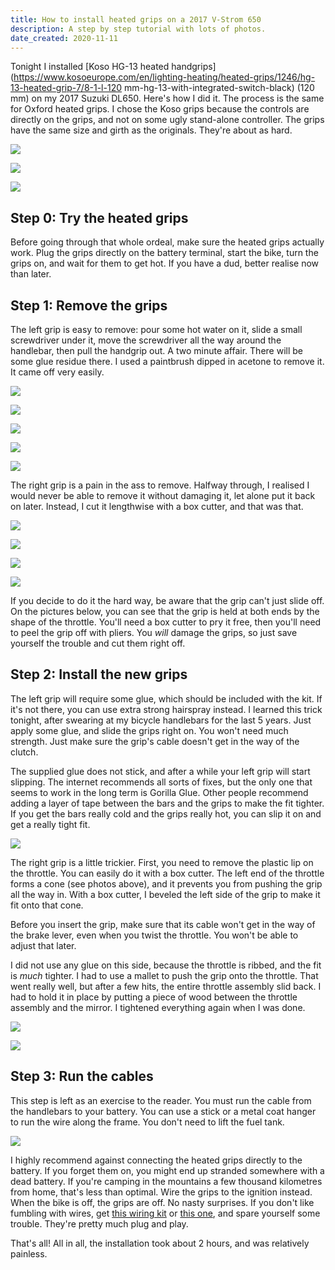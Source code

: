 ```yaml
---
title: How to install heated grips on a 2017 V-Strom 650
description: A step by step tutorial with lots of photos.
date_created: 2020-11-11
---
```


Tonight I installed [Koso HG-13 heated handgrips](https://www.kosoeurope.com/en/lighting-heating/heated-grips/1246/hg-13-heated-grip-7/8-1-l-120 mm-hg-13-with-integrated-switch-black) (120 mm) on my 2017 Suzuki DL650. Here's how I did it. The process is the same for Oxford heated grips. I chose the Koso grips because the controls are directly on the grips, and not on some ugly stand-alone controller. The grips have the same size and girth as the originals. They're about as hard.

![](/images/20201111_181038.jpg)

![](/images/20201111_174434.jpg)

![](/images/20201110_201923.jpg)

## Step 0: Try the heated grips

Before going through that whole ordeal, make sure the heated grips actually work. Plug the grips directly on the battery terminal, start the bike, turn the grips on, and wait for them to get hot. If you have a dud, better realise now than later.

## Step 1: Remove the grips

The left grip is easy to remove: pour some hot water on it, slide a small screwdriver under it, move the screwdriver all the way around the handlebar, then pull the handgrip out. A two minute affair. There will be some glue residue there. I used a paintbrush dipped in acetone to remove it. It came off very easily.

![](/images/20201111_174539.jpg)

![](/images/20201111_174618.jpg)

![](/images/20201111_174818.jpg)

![](/images/20201111_175242.jpg)

![](/images/20201111_180130.jpg)

The right grip is a pain in the ass to remove. Halfway through, I realised I would never be able to remove it without damaging it, let alone put it back on later. Instead, I cut it lengthwise with a box cutter, and that was that.

![](/images/20201111_182010.jpg)

![](/images/20201111_182435.jpg)

![](/images/20201111_182433.jpg)

![](/images/20201111_182405.jpg)

If you decide to do it the hard way, be aware that the grip can't just slide off. On the pictures below, you can see that the grip is held at both ends by the shape of the throttle. You'll need a box cutter to pry it free, then you'll need to peel the grip off with pliers. You *will* damage the grips, so just save yourself the trouble and cut them right off.

## Step 2: Install the new grips

The left grip will require some glue, which should be included with the kit. If it's not there, you can use extra strong hairspray instead. I learned this trick tonight, after swearing at my bicycle handlebars for the last 5 years. Just apply some glue, and slide the grips right on. You won't need much strength. Just make sure the grip's cable doesn't get in the way of the clutch.

The supplied glue does not stick, and after a while your left grip will start slipping. The internet recommends all sorts of fixes, but the only one that seems to work in the long term is Gorilla Glue. Other people recommend adding a layer of tape between the bars and the grips to make the fit tighter. If you get the bars really cold and the grips really hot, you can slip it on and get a really tight fit.

![](/images/20201111_180427.jpg)

The right grip is a little trickier. First, you need to remove the plastic lip on the throttle. You can easily do it with a box cutter. The left end of the throttle forms a cone (see photos above), and it prevents you from pushing the grip all the way in. With a box cutter, I beveled the left side of the grip to make it fit onto that cone.

Before you insert the grip, make sure that its cable won't get in the way of the brake lever, even when you twist the throttle. You won't be able to adjust that later.

I did not use any glue on this side, because the throttle is ribbed, and the fit is *much* tighter. I had to use a mallet to push the grip onto the throttle. That went really well, but after a few hits, the entire throttle assembly slid back. I had to hold it in place by putting a piece of wood between the throttle assembly and the mirror. I tightened everything again when I was done.

![](/images/20201111_183359.jpg)

![](/images/20201111_183919.jpg)

## Step 3: Run the cables

This step is left as an exercise to the reader. You must run the cable from the handlebars to your battery. You can use a stick or a metal coat hanger to run the wire along the frame. You don't need to lift the fuel tank.

![](/images/20200726_143721.jpg)

I highly recommend against connecting the heated grips directly to the battery. If you forget them on, you might end up stranded somewhere with a dead battery. If you're camping in the mountains a few thousand kilometres from home, that's less than optimal. Wire the grips to the ignition instead. When the bike is off, the grips are off. No nasty surprises. If you don't like fumbling with wires, get [this wiring kit](https://www.easternbeaver.com/Main/Bike_Specific/VStrom/NewDLs/body_newdls.html) or [this one](https://www.v-strom.co.uk/smf/index.php?topic=36024.0), and spare yourself some trouble. They're pretty much plug and play.

That's all! All in all, the installation took about 2 hours, and was relatively painless.

